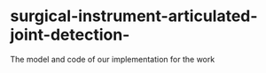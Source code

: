 # surgical-instrument-articulated-joint-detection-
The model and code of our implementation for the work
